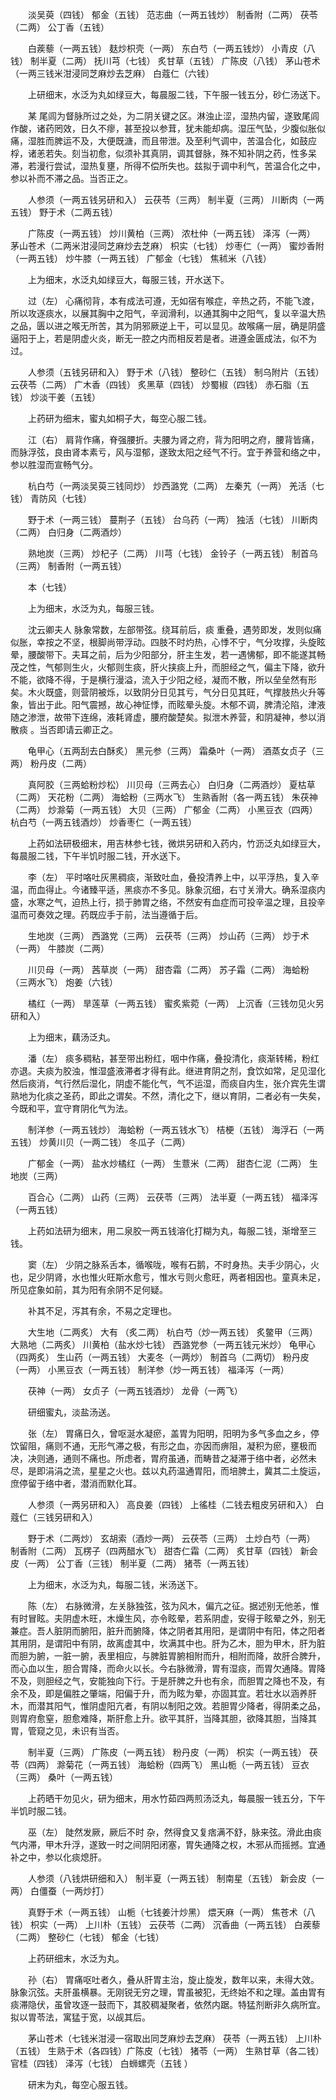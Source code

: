<!-- { "loadSidebar": true } -->
　　淡吴萸（四钱） 郁金（五钱） 范志曲（一两五钱炒） 制香附（二两） 茯苓（二两） 公丁香（五钱）

　　白蒺藜（一两五钱） 麸炒枳壳（一两） 东白芍（一两五钱炒） 小青皮（八钱） 制半夏（二两） 抚川芎（七钱） 炙甘草（五钱） 广陈皮（八钱） 茅山苍术（一两三钱米泔浸同芝麻炒去芝麻） 白蔻仁（六钱）

　　上研细末，水泛为丸如绿豆大，每晨服二钱，下午服一钱五分，砂仁汤送下。

　　某 尾闾为督脉所过之处，为二阴关键之区。淋浊止涩，湿热内留，遂致尾闾作酸，诸药罔效，日久不瘳，甚至投以参茸，犹未能却病。湿压气坠，少腹似胀似痛，湿胜而脾运不及，大便既溏，而且带泄。及至利气调中，苦温合化，如鼓应桴，诸恙若失。刻当初愈，似须补其真阴，调其督脉，殊不知补阴之药，性多呆滞，若漫行尝试，湿热复壅，所得不偿所失也。兹拟于调中利气，苦温合化之中，参以补而不滞之品。当否正之。

　　人参须（一两五钱另研和入） 云茯苓（三两） 制半夏（三两） 川断肉（一两五钱） 野于术（二两五钱）

　　广陈皮（一两五钱） 炒川黄柏（三两） 浓杜仲（一两五钱） 泽泻（一两） 茅山苍术（二两米泔浸同芝麻炒去芝麻） 枳实（七钱） 炒枣仁（一两） 蜜炒香附（一两五钱） 炒牛膝（一两五钱） 广郁金（七钱） 焦秫米（八钱）

　　上为细末，水泛丸如绿豆大，每服三钱，开水送下。

　　过（左） 心痛彻背，本有成法可遵，无如宿有喉症，辛热之药，不能飞渡，所以攻逐痰水，以展其胸中之阳气，辛润滑利，以通其胸中之阳气，复以辛温大热之品，匮以进之喉无所苦，其为阴邪厥逆上干，可以显见。故喉痛一层，确是阴盛逼阳于上，若是阴虚火炎，断无一腔之内而相反若是者。进遵金匮成法，似不为过。

　　人参须（五钱另研和入） 野于术（八钱） 整砂仁（五钱） 制乌附片（五钱） 云茯苓（二两） 广木香（四钱） 炙黑草（四钱） 炒蜀椒（四钱） 赤石脂（五钱） 炒淡干姜（五钱）

　　上药研为细末，蜜丸如桐子大，每空心服二钱。

　　江（右） 肩背作痛，脊强腰折。夫腰为肾之府，背为阳明之府，腰背皆痛，而脉浮弦，良由肾本素亏，风与湿郁，遂致太阳之经气不行。宜于养营和络之中，参以胜湿而宣畅气分。

　　杭白芍（一两淡吴萸三钱同炒） 炒西潞党（二两） 左秦艽（一两） 羌活（七钱） 青防风（七钱）

　　野于术（一两三钱） 蔓荆子（五钱） 台乌药（一两） 独活（七钱） 川断肉（二两） 白归身（二两酒炒）

　　熟地炭（三两） 炒杞子（二两） 川芎（七钱） 金铃子（一两五钱） 制首乌（三两） 制香附（一两五钱）

　　本（七钱）

　　上为细末，水泛为丸，每服三钱。

　　沈云卿夫人 脉象常数，左部带弦。绕耳前后，痰 重叠，遇劳即发，发则似痛似胀，幸按之不坚，根脚尚带浮动。四肢不时灼热，心悸不宁，气分攻撑，头旋眩晕，腰酸带下。夫耳之前，后为少阳部分，肝主生发，若一遇怫郁，即不能遂其畅茂之性，气郁则生火，火郁则生痰，肝火挟痰上升，而胆经之气，偏主下降，欲升不能，欲降不得，于是横行漫溢，流入于少阳之经，凝而不散，所以垒垒然有形矣。木火既盛，则营阴被烁，以致阴分日见其亏，气分日见其旺，气撑肢热火升等象，皆出于此。阳气震撼，故心神怔悸，而眩晕头旋。木郁不调，脾清沦陷，津液随之渗泄，故带下连绵，液耗肾虚，腰府酸楚矣。拟泄木养营，和阴凝神，参以消散痰 。当否即请云卿正之。

　　龟甲心（五两刮去白酥炙） 黑元参（三两） 霜桑叶（一两） 酒蒸女贞子（三两） 粉丹皮（二两）

　　真阿胶（三两蛤粉炒松） 川贝母（三两去心） 白归身（二两酒炒） 夏枯草（二两） 天花粉（二两） 海蛤粉（三两水飞） 生熟香附（各一两五钱） 朱茯神（二两） 炒滁菊（一两五钱） 大贝（三两） 广郁金（二两） 小黑豆衣（四两） 杭白芍（一两五钱酒炒） 炒香枣仁（一两五钱）

　　上药如法研极细末，用吉林参七钱，微烘另研和入药内，竹沥泛丸如绿豆大，每晨服二钱，下午半饥时服二钱，开水送下。

　　李（左） 平时咯吐灰黑稠痰，渐致吐血，叠投清养上中，以平浮热，复入辛温，而血得止。今诸臻平适，黑痰亦不多见。脉象沉细，右寸关滑大。确系湿痰内盛，水寒之气，迫热上行，损于肺胃之络，不然安有血症而可投辛温之理，且投辛温而可奏效之理。药既应手于前，法当遵循于后。

　　生地炭（三两） 西潞党（三两） 云茯苓（三两） 炒山药（三两） 炒于术（一两） 牛膝炭（二两）

　　川贝母（一两） 茜草炭（一两） 甜杏霜（二两） 苏子霜（二两） 海蛤粉（三两水飞） 炮姜（六钱）

　　橘红（一两） 旱莲草（一两五钱） 蜜炙紫菀（一两） 上沉香（三钱勿见火另研和入）

　　上为细末，藕汤泛丸。

　　潘（左） 痰多稠粘，甚至带出粉红，咽中作痛，叠投清化，痰渐转稀，粉红亦退。夫痰为胶浊，惟湿盛液滞者才得有此。继进育阴之剂，食饮如常，足见湿化然后痰消，气行然后湿化，阴虚不能化气，气不运湿，而痰自内生，张介宾先生谓熟地为化痰之圣药，即此之谓矣。不然，清化之下，继以育阴，二者必有一失矣，今既和平，宜守育阴化气为法。

　　制洋参（一两五钱炒） 海蛤粉（一两五钱水飞） 桔梗（五钱） 海浮石（一两五钱） 炒黄川贝（一两二钱） 冬瓜子（二两）

　　广郁金（一两） 盐水炒橘红（一两） 生薏米（二两） 甜杏仁泥（二两） 生地炭（三两）

　　百合心（二两） 山药（三两） 云茯苓（三两） 法半夏（一两五钱） 福泽泻（一两五钱）

　　上药如法研为细末，用二泉胶一两五钱溶化打糊为丸，每服二钱，渐增至三钱。

　　窦（左） 少阴之脉系舌本，循喉咙，喉有石鹅，不时身热。夫手少阴心，火也，足少阴肾，水也惟火旺斯水愈亏，惟水亏则火愈旺，两者相因也。童真未足，所见症象如前，其为阳有余阴不足何疑。

　　补其不足，泻其有余，不易之定理也。

　　大生地（二两炙） 大有 （炙二两） 杭白芍（炒一两五钱） 炙鳖甲（三两） 大熟地（二两炙） 川黄柏（盐水炒七钱） 西潞党参（一两五钱元米炒） 龟甲心（四两炙） 生山药（一两五钱） 大麦冬（一两炒） 制首乌（二两切） 粉丹皮（一两） 小黑豆衣（一两五钱） 制洋参（炒一两五钱） 福泽泻（一两）

　　茯神（一两） 女贞子（一两五钱酒炒） 龙骨（一两飞）

　　研细蜜丸，淡盐汤送。

　　张（左） 胃痛日久，曾呕涎水凝瘀，盖胃为阳明，阳明为多气多血之乡，停饮留阻，痛则不通，无形气滞之极，有形之血，亦因而痹阻，凝积为瘀，壅极而决，决则通，通则不痛也。所虑者，胃府虽通，而畴昔之凝滞于络中者，必然未尽，是即涓涓之流，星星之火也。兹以丸药温通胃阳，而培脾土，冀其二土旋运，庶停留于络中者，潜消而默化耳。

　　人参须（一两另研和入） 高良姜（四钱） 上徭桂（二钱去粗皮另研和入） 白蔻仁（三钱另研和入）

　　野于术（二两炒） 玄胡索（酒炒一两） 云茯苓（三两） 土炒白芍（一两） 制香附（二两） 瓦楞子（四两醋水飞） 甜杏仁霜（二两） 炙甘草（四钱） 新会皮（一两） 公丁香（三钱） 制半夏（二两） 猪苓（一两五钱）

　　上为细末，水泛为丸，每服二钱，米汤送下。

　　陈（左） 右脉微滑，左关脉独弦，弦为风木，偏亢之征。据述别无他恙，惟有时冒眩。夫阴虚木旺，木燥生风，亦令眩晕，若系阴虚，安得于眩晕之外，别无兼症。吾人脏阴而腑阳，脏升而腑降，体之阴者其用阳，是谓阴中有阳，体之阳者其用阴，是谓阳中有阴，故离虚其中，坎满其中也。肝为乙木，胆为甲木，肝为脏而胆为腑，一脏一腑，表里相应，与脾脏胃腑相附而升，相附而降，故肝合脾升，而心血以生，胆合胃降，而命火以长。今右脉微滑，胃有湿痰，而胃欠通降。胃降不及，则胆经之气，安能独向下行。于是肝脾之升也有余，而胆胃之降也不及，有余不及，即是偏胜之肇端，阳偏于升，而为眩为晕，亦固其宜。若壮水以涵养肝木，而潜其阳气，惟阴虚阳亢者，有阴以制阳之效。若胆胃少降者，得阴柔之品，则胃府愈窒，胆愈难降，斯肝愈上升。欲平其肝，当降其胆，欲降其胆，当降其胃，管窥之见，未识有当否。

　　制半夏（三两） 广陈皮（一两五钱） 粉丹皮（一两） 枳实（一两五钱） 茯苓（四两） 滁菊花（一两五钱） 海蛤粉（四两飞） 黑山栀（一两五钱） 豆衣（三两） 桑叶（一两五钱）

　　上药晒干勿见火，研为细末，用水竹茹四两煎汤泛丸，每晨服一钱五分，下午半饥时服二钱。

　　巫（左） 陡然发厥，厥后不时 杂，然得食又复痞满不舒，脉来弦。滑此由痰气内滞，甲木升浮，遂致一时之间阴阳闭塞，胃失通降之权，木邪从而摇撼。宜通补之中，参以化痰熄肝。

　　人参须（八钱烘研细和入） 制半夏（一两五钱） 制南星（五钱） 新会皮（一两） 白僵蚕（一两炒打）

　　真野于术（一两五钱） 山栀（七钱姜汁炒黑） 煨天麻（一两） 焦苍术（八钱） 枳实（一两） 上川朴（五钱） 云茯苓（二两） 沉香曲（一两五钱） 白蒺藜（二两） 整砂仁（七钱） 郁金（七钱）

　　上药研细末，水泛为丸。

　　孙（右） 胃痛呕吐者久，叠从肝胃主治，旋止旋发，数年以来，未得大效。脉象沉弦。夫肝虽横暴。无刚锐无穷之理，胃虽被犯，无终始不和之理。盖由胃有痰滞隐伏，虽曾攻逐一鼓而下，其胶稠凝聚者，依然内踞。特猛剂断非久病所宜。拟以胃苓法，寓猛于宽，以觇其后。

　　茅山苍术（七钱米泔浸一宿取出同芝麻炒去芝麻） 茯苓（一两五钱） 上川朴（五钱） 生熟于术（各四钱）广陈皮（七钱） 猪苓（一两） 生熟甘草（各二钱） 官桂（四钱） 泽泻（七钱） 白蛳螺壳（五钱 ）

　　研末为丸，每空心服五钱。

